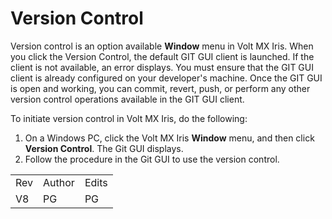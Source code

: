                            


Version Control
===============

Version control is an option available **Window** menu in Volt MX Iris. When you click the Version Control, the default GIT GUI client is launched. If the client is not available, an error displays. You must ensure that the GIT GUI client is already configured on your developer's machine. Once the GIT GUI is open and working, you can commit, revert, push, or perform any other version control operations available in the GIT GUI client.

To initiate version control in Volt MX Iris, do the following:

1.  On a Windows PC, click the Volt MX Iris **Window** menu, and then click **Version Control**. The Git GUI displays.
2.  Follow the procedure in the Git GUI to use the version control.

<table style="margin-left: 0;margin-right: auto;mc-table-style: url]('Resources/TableStyles/RevisionTable.css');" class="TableStyle-RevisionTable" cellspacing="0" data-mc-conditions="Default.md5 Only,Default.DoNotPublish"><colgroup><col class="TableStyle-RevisionTable-Column-Column1"> <col class="TableStyle-RevisionTable-Column-Column1"> <col class="TableStyle-RevisionTable-Column-Column1"></colgroup><tbody><tr class="TableStyle-RevisionTable-Body-Body1"><td class="TableStyle-RevisionTable-BodyE-Column1-Body1" data-mc-conditions="Default.HTML5 Only">Rev</td><td class="TableStyle-RevisionTable-BodyE-Column1-Body1" data-mc-conditions="Default.HTML5 Only">Author</td><td class="TableStyle-RevisionTable-BodyD-Column1-Body1" data-mc-conditions="Default.HTML5 Only">Edits</td></tr><tr class="TableStyle-RevisionTable-Body-Body1"><td class="TableStyle-RevisionTable-BodyB-Column1-Body1" data-mc-conditions="Default.HTML5 Only">V8</td><td class="TableStyle-RevisionTable-BodyB-Column1-Body1" data-mc-conditions="Default.HTML5 Only">PG</td><td class="TableStyle-RevisionTable-BodyA-Column1-Body1" data-mc-conditions="Default.HTML5 Only">PG</td></tr></tbody></table>
